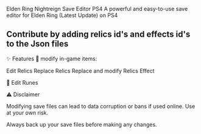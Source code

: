 Elden Ring Nightreign Save Editor PS4
A powerful and easy-to-use save editor for Elden Ring (Latest Update) on PS4 

## Contribute by adding relics id's and effects id's to the Json files

✨ Features
🔧 modify in-game items:

Edit Relics
Replace Relics
Replace and modify Relics Effect

💎 Edit Runes

⚠️ Disclaimer

Modifying save files can lead to data corruption or bans if used online. Use at your own risk.

Always back up your save files before making any changes.
